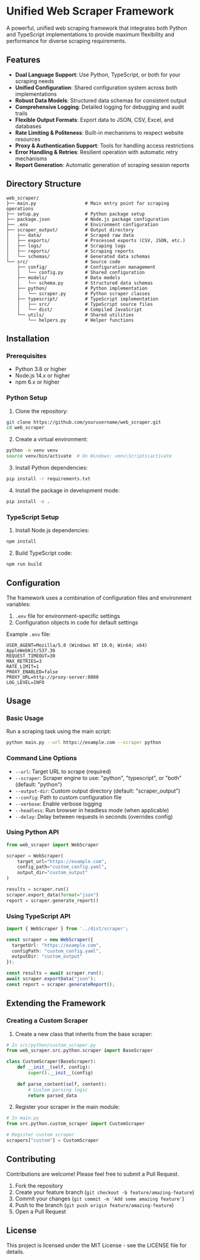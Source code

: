 # Unified Web Scraper Framework

A powerful, unified web scraping framework that integrates both Python and TypeScript implementations to provide maximum flexibility and performance for diverse scraping requirements.

## Features

- **Dual Language Support**: Use Python, TypeScript, or both for your scraping needs
- **Unified Configuration**: Shared configuration system across both implementations
- **Robust Data Models**: Structured data schemas for consistent output
- **Comprehensive Logging**: Detailed logging for debugging and audit trails
- **Flexible Output Formats**: Export data to JSON, CSV, Excel, and databases
- **Rate Limiting & Politeness**: Built-in mechanisms to respect website resources
- **Proxy & Authentication Support**: Tools for handling access restrictions
- **Error Handling & Retries**: Resilient operation with automatic retry mechanisms
- **Report Generation**: Automatic generation of scraping session reports

## Directory Structure

```
web_scraper/
├── main.py                  # Main entry point for scraping operations
├── setup.py                 # Python package setup
├── package.json             # Node.js package configuration
├── .env                     # Environment configuration
├── scraper_output/          # Output directory
│   ├── data/                # Scraped raw data
│   ├── exports/             # Processed exports (CSV, JSON, etc.)
│   ├── logs/                # Scraping logs
│   ├── reports/             # Scraping reports
│   └── schemas/             # Generated data schemas
└── src/                     # Source code
    ├── config/              # Configuration management
    │   └── config.py        # Shared configuration
    ├── models/              # Data models
    │   └── schema.py        # Structured data schemas
    ├── python/              # Python implementation
    │   └── scraper.py       # Python scraper classes
    ├── typescript/          # TypeScript implementation
    │   ├── src/             # TypeScript source files
    │   └── dist/            # Compiled JavaScript
    └── utils/               # Shared utilities
        └── helpers.py       # Helper functions
```

## Installation

### Prerequisites

- Python 3.8 or higher
- Node.js 14.x or higher
- npm 6.x or higher

### Python Setup

1. Clone the repository:
```bash
git clone https://github.com/yourusername/web_scraper.git
cd web_scraper
```

2. Create a virtual environment:
```bash
python -m venv venv
source venv/bin/activate  # On Windows: venv\Scripts\activate
```

3. Install Python dependencies:
```bash
pip install -r requirements.txt
```

4. Install the package in development mode:
```bash
pip install -e .
```

### TypeScript Setup

1. Install Node.js dependencies:
```bash
npm install
```

2. Build TypeScript code:
```bash
npm run build
```

## Configuration

The framework uses a combination of configuration files and environment variables:

1. `.env` file for environment-specific settings
2. Configuration objects in code for default settings

Example `.env` file:
```
USER_AGENT=Mozilla/5.0 (Windows NT 10.0; Win64; x64) AppleWebKit/537.36
REQUEST_TIMEOUT=30
MAX_RETRIES=3
RATE_LIMIT=1
PROXY_ENABLED=false
PROXY_URL=http://proxy-server:8080
LOG_LEVEL=INFO
```

## Usage

### Basic Usage

Run a scraping task using the main script:

```bash
python main.py --url https://example.com --scraper python
```

### Command Line Options

- `--url`: Target URL to scrape (required)
- `--scraper`: Scraper engine to use: "python", "typescript", or "both" (default: "python")
- `--output-dir`: Custom output directory (default: "scraper_output")
- `--config`: Path to custom configuration file
- `--verbose`: Enable verbose logging
- `--headless`: Run browser in headless mode (when applicable)
- `--delay`: Delay between requests in seconds (overrides config)

### Using Python API

```python
from web_scraper import WebScraper

scraper = WebScraper(
    target_url="https://example.com",
    config_path="custom_config.yaml",
    output_dir="custom_output"
)

results = scraper.run()
scraper.export_data(format="json")
report = scraper.generate_report()
```

### Using TypeScript API

```typescript
import { WebScraper } from '../dist/scraper';

const scraper = new WebScraper({
  targetUrl: "https://example.com",
  configPath: "custom_config.yaml",
  outputDir: "custom_output"
});

const results = await scraper.run();
await scraper.exportData("json");
const report = scraper.generateReport();
```

## Extending the Framework

### Creating a Custom Scraper

1. Create a new class that inherits from the base scraper:

```python
# In src/python/custom_scraper.py
from web_scraper.src.python.scraper import BaseScraper

class CustomScraper(BaseScraper):
    def __init__(self, config):
        super().__init__(config)
        
    def parse_content(self, content):
        # Custom parsing logic
        return parsed_data
```

2. Register your scraper in the main module:

```python
# In main.py
from src.python.custom_scraper import CustomScraper

# Register custom scraper
scrapers["custom"] = CustomScraper
```

## Contributing

Contributions are welcome! Please feel free to submit a Pull Request.

1. Fork the repository
2. Create your feature branch (`git checkout -b feature/amazing-feature`)
3. Commit your changes (`git commit -m 'Add some amazing feature'`)
4. Push to the branch (`git push origin feature/amazing-feature`)
5. Open a Pull Request

## License

This project is licensed under the MIT License - see the LICENSE file for details.

